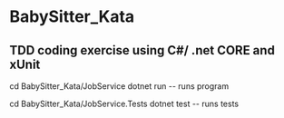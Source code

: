 # BabySitter_Kata

## TDD coding exercise using C#/ .net CORE and xUnit

cd BabySitter_Kata/JobService
dotnet run -- runs program

cd BabySitter_Kata/JobService.Tests
dotnet test -- runs tests


